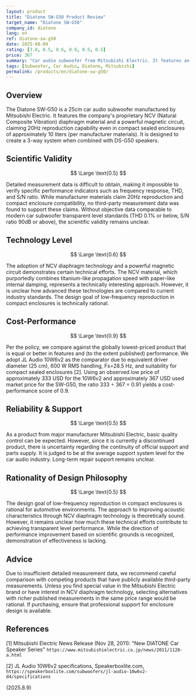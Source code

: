 ```yaml
---
layout: product
title: "Diatone SW-G50 Product Review"
target_name: "Diatone SW-G50"
company_id: diatone
lang: en
ref: diatone-sw-g50
date: 2025-08-09
rating: [3.0, 0.5, 0.6, 0.9, 0.5, 0.5]
price: 367
summary: "Car audio subwoofer from Mitsubishi Electric. It features an NCV diaphragm and a powerful magnetic circuit, but limited published objective measurements constrain its overall competitiveness"
tags: [Subwoofer, Car Audio, Diatone, Mitsubishi]
permalink: /products/en/diatone-sw-g50/
---
```


## Overview

The Diatone SW-G50 is a 25cm car audio subwoofer manufactured by Mitsubishi Electric. It features the company's proprietary NCV (Natural Composite Vibration) diaphragm material and a powerful magnetic circuit, claiming 20Hz reproduction capability even in compact sealed enclosures of approximately 10 liters (per manufacturer materials). It is designed to create a 3-way system when combined with DS-G50 speakers.

## Scientific Validity

$$ \Large \text{0.5} $$

Detailed measurement data is difficult to obtain, making it impossible to verify specific performance indicators such as frequency response, THD, and S/N ratio. While manufacturer materials claim 20Hz reproduction and compact enclosure compatibility, no third-party measurement data was found to support these claims. Without objective data comparable to modern car subwoofer transparent level standards (THD 0.1% or below, S/N ratio 90dB or above), the scientific validity remains unclear.

## Technology Level

$$ \Large \text{0.6} $$

The adoption of NCV diaphragm technology and a powerful magnetic circuit demonstrates certain technical efforts. The NCV material, which purportedly combines titanium-like propagation speed with paper-like internal damping, represents a technically interesting approach. However, it is unclear how advanced these technologies are compared to current industry standards. The design goal of low-frequency reproduction in compact enclosures is technically rational.

## Cost-Performance

$$ \Large \text{0.9} $$

Per the policy, we compare against the globally lowest-priced product that is equal or better in features and (to the extent published) performance. We adopt JL Audio 10W6v2 as the comparator due to equivalent driver diameter (25 cm), 600 W RMS handling, Fs=28.5 Hz, and suitability for compact sealed enclosures [2]. Using an observed low price of approximately 333 USD for the 10W6v2 and approximately 367 USD used market price for the SW-G50, the ratio 333 ÷ 367 = 0.91 yields a cost-performance score of 0.9.

## Reliability & Support

$$ \Large \text{0.5} $$

As a product from major manufacturer Mitsubishi Electric, basic quality control can be expected. However, since it is currently a discontinued product, there is uncertainty regarding the continuity of official support and parts supply. It is judged to be at the average support system level for the car audio industry. Long-term repair support remains unclear.

## Rationality of Design Philosophy

$$ \Large \text{0.5} $$

The design goal of low-frequency reproduction in compact enclosures is rational for automotive environments. The approach to improving acoustic characteristics through NCV diaphragm technology is theoretically sound. However, it remains unclear how much these technical efforts contribute to achieving transparent level performance. While the direction of performance improvement based on scientific grounds is recognized, demonstration of effectiveness is lacking.

## Advice

Due to insufficient detailed measurement data, we recommend careful comparison with competing products that have publicly available third-party measurements. Unless you find special value in the Mitsubishi Electric brand or have interest in NCV diaphragm technology, selecting alternatives with richer published measurements in the same price range would be rational. If purchasing, ensure that professional support for enclosure design is available.

## References

[1] Mitsubishi Electric News Release (Nov 28, 2011): "New DIATONE Car Speaker Series" `https://www.mitsubishielectric.co.jp/news/2011/1128-a.html`

[2] JL Audio 10W6v2 specifications, Speakerboxlite.com, `https://speakerboxlite.com/subwoofers/jl-audio-10w6v2-d4/specifications`

(2025.8.9)